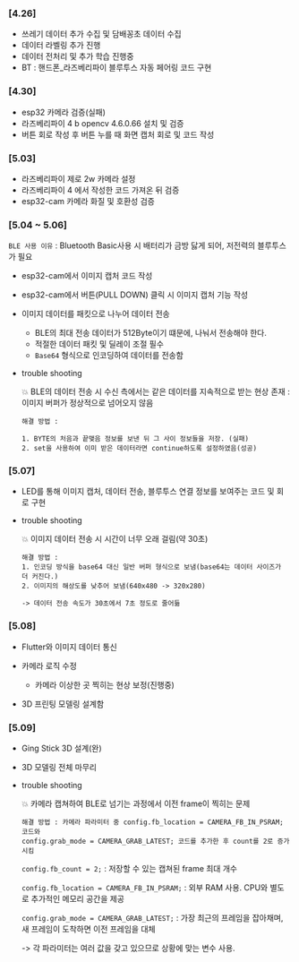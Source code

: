 ### [4.26]

- 쓰레기 데이터 추가 수집 및 담배꽁초 데이터 수집
- 데이터 라벨링 추가 진행
- 데이터 전처리 및 추가 학습 진행중
- BT : 핸드폰\_라즈베리파이 블루투스 자동 페어링 코드 구현

### [4.30]

- esp32 카메라 검증(실패)
- 라즈베리파이 4 b opencv 4.6.0.66 설치 및 검증
- 버튼 회로 작성 후 버튼 누를 때 화면 캡처 회로 및 코드 작성

### [5.03]

- 라즈베리파이 제로 2w 카메라 설정
- 라즈베리파이 4 에서 작성한 코드 가져온 뒤 검증
- esp32-cam 카메라 화질 및 호환성 검증

### [5.04 ~ 5.06]

`BLE 사용 이유` : Bluetooth Basic사용 시 배터리가 금방 닳게 되어, 저전력의 블루투스가 필요

- esp32-cam에서 이미지 캡처 코드 작성
- esp32-cam에서 버튼(PULL DOWN) 클릭 시 이미지 캡처 기능 작성
- 이미지 데이터를 패킷으로 나누어 데이터 전송

  - BLE의 최대 전송 데이터가 512Byte이기 떄문에, 나눠서 전송해야 한다.
  - 적절한 데이터 패킷 및 딜레이 조절 필수
  - `Base64` 형식으로 인코딩하여 데이터를 전송함

- trouble shooting

  :boom: BLE의 데이터 전송 시 수신 측에서는 같은 데이터를 지속적으로 받는 현상 존재 : 이미지 버퍼가 정상적으로 넘어오지 않음

  ```
  해결 방법 :

  1. BYTE의 처음과 끝맺음 정보를 보낸 뒤 그 사이 정보들을 저장. (실패)
  2. set을 사용하여 이미 받은 데이터라면 continue하도록 설정하였음(성공)
  ```

### [5.07]

- LED를 통해 이미지 캡처, 데이터 전송, 블루투스 연결 정보를 보여주는 코드 및 회로 구현

- trouble shooting

  :boom: 이미지 데이터 전송 시 시간이 너무 오래 걸림(약 30초)

  ```
  해결 방법 :
  1. 인코딩 방식을 base64 대신 일반 버퍼 형식으로 보냄(base64는 데이터 사이즈가 더 커진다.)
  2. 이미지의 해상도를 낮추어 보냄(640x480 -> 320x280)

  -> 데이터 전송 속도가 30초에서 7초 정도로 줄어듦
  ```

### [5.08]

- Flutter와 이미지 데이터 통신
- 카메라 로직 수정

  - 카메라 이상한 곳 찍히는 현상 보정(진행중)

- 3D 프린팅 모델링 설계함

### [5.09]

- Ging Stick 3D 설계(완)

- 3D 모델링 전체 마무리

- trouble shooting

  :boom: 카메라 캡쳐하여 BLE로 넘기는 과정에서 이전 frame이 찍히는 문제

  ```
  해결 방법 : 카메라 파라미터 중 config.fb_location = CAMERA_FB_IN_PSRAM; 코드와
  config.grab_mode = CAMERA_GRAB_LATEST; 코드를 추가한 후 count를 2로 증가시킴
  ```

  `config.fb_count = 2;` : 저장할 수 있는 캡쳐된 frame 최대 개수

  `config.fb_location = CAMERA_FB_IN_PSRAM;` : 외부 RAM 사용. CPU와 별도로 추가적인 메모리 공간을 제공

  `config.grab_mode = CAMERA_GRAB_LATEST;` : 가장 최근의 프레임을 잡아채며, 새 프레임이 도착하면 이전 프레임을 대체

  -> 각 파라미터는 여러 값을 갖고 있으므로 상황에 맞는 변수 사용.
